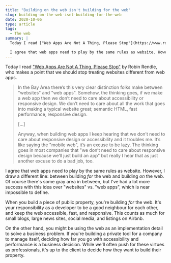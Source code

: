 ```yaml
---
title: "Building on the web isn't building for the web"
slug: building-on-the-web-isnt-building-for-the-web
date: 2020-10-06
type: article
tags:
  - The web
summary: |
  Today I read ["Web Apps Are Not A Thing, Please Stop"](https://www.robinrendle.com/notes/web-apps-are-not-a-thing-please-stop) by Robin Rendle, who says we should stop treating websites different from web apps.

  I agree that web apps need to play by the same rules as website. However, I draw a different line: between building _for_ the web and building _on_ the web.
---
```


Today I read ["Web Apps Are Not A Thing, Please Stop"](https://www.robinrendle.com/notes/web-apps-are-not-a-thing-please-stop) by Robin Rendle, who makes a point that we should stop treating websites different from web apps.

> In the Bay Area there’s this very clear distinction folks make between "websites" and "web apps". Somehow, the thinking goes, if we make a web app then we don’t need to care about accessibility or responsive design. We don’t need to care about all the work that goes into making a typical website great; semantic HTML, fast performance, responsive design.
>
> […]
>
> Anyway, when building web apps I keep hearing that we don’t need to care about responsive design or accessibility and it troubles me. It’s like saying the "mobile web", it’s an excuse to be lazy. The thinking goes in most companies that "we don’t need to care about responsive design because we’ll just build an app" but really I hear that as just another excuse to do a bad job, too.

I agree that web apps need to play by the same rules as website. However, I draw a different line: between building _for_ the web and building _on_ the web. Of course there's some gray area in between, but I've had a lot more success with this idea over "websites" vs. "web apps", which is near impossible to define.

When you build a piece of public property, you're building _for_ the web. It's your responsibility as a developer to be a good neighbour for each other, and keep the web accessible, fast, and responsive. This counts as much for small blogs, large news sites, social media, and listings on Airbnb.

On the other hand, you might be using the web as an implementation detail to solve a business problem. If you're building a private tool for a company to manage itself, deciding how far you go with accessibility and performance is a business decision. While we'll often push for these virtues as professionals, it's up to the client to decide how they want to build their property.

